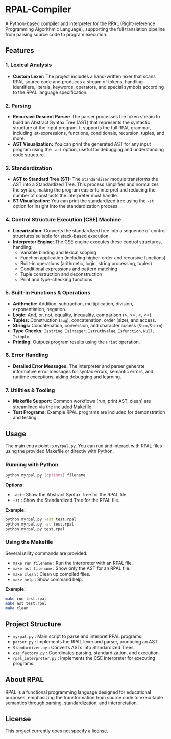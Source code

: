 # RPAL-Compiler

A Python-based compiler and interpreter for the RPAL (Right-reference Programming Algorithmic Language), supporting the full translation pipeline from parsing source code to program execution.

## Features

### 1. Lexical Analysis
- **Custom Lexer:** The project includes a hand-written lexer that scans RPAL source code and produces a stream of tokens, handling identifiers, literals, keywords, operators, and special symbols according to the RPAL language specification.

### 2. Parsing
- **Recursive Descent Parser:** The parser processes the token stream to build an Abstract Syntax Tree (AST) that represents the syntactic structure of the input program. It supports the full RPAL grammar, including let-expressions, functions, conditionals, recursion, tuples, and more.
- **AST Visualization:** You can print the generated AST for any input program using the `-ast` option, useful for debugging and understanding code structure.

### 3. Standardization
- **AST to Standard Tree (ST):** The `Standardizer` module transforms the AST into a Standardized Tree. This process simplifies and normalizes the syntax, making the program easier to interpret and reducing the number of constructs the interpreter must handle.
- **ST Visualization:** You can print the standardized tree using the `-st` option for insight into the standardization process.

### 4. Control Structure Execution (CSE) Machine
- **Linearization:** Converts the standardized tree into a sequence of control structures suitable for stack-based execution.
- **Interpreter Engine:** The CSE engine executes these control structures, handling:
    - Variable binding and lexical scoping
    - Function application (including higher-order and recursive functions)
    - Built-in operations (arithmetic, logic, string processing, tuples)
    - Conditional expressions and pattern matching
    - Tuple construction and deconstruction
    - Print and type-checking functions

### 5. Built-in Functions & Operations
- **Arithmetic:** Addition, subtraction, multiplication, division, exponentiation, negation.
- **Logic:** And, or, not, equality, inequality, comparison (>, >=, <, <=).
- **Tuples:** Construction (`aug`), concatenation, order (size), and access.
- **Strings:** Concatenation, conversion, and character access (`Stem`/`Stern`).
- **Type Checks:** `Isstring`, `Isinteger`, `Istruthvalue`, `Isfunction`, `Null`, `Istuple`.
- **Printing:** Outputs program results using the `Print` operation.

### 6. Error Handling
- **Detailed Error Messages:** The interpreter and parser generate informative error messages for syntax errors, semantic errors, and runtime exceptions, aiding debugging and learning.

### 7. Utilities & Tooling
- **Makefile Support:** Common workflows (run, print AST, clean) are streamlined via the included Makefile.
- **Test Programs:** Example RPAL programs are included for demonstration and testing.

## Usage

The main entry point is `myrpal.py`. You can run and interact with RPAL files using the provided Makefile or directly with Python.

### Running with Python

```bash
python myrpal.py [options] filename
```

**Options:**
- `-ast` : Show the Abstract Syntax Tree for the RPAL file.
- `-st`  : Show the Standardized Tree for the RPAL file.

**Example:**
```bash
python myrpal.py -ast test.rpal
python myrpal.py -st test.rpal
python myrpal.py test.rpal
```

### Using the Makefile

Several utility commands are provided:

- `make run filename` : Run the interpreter with an RPAL file.
- `make ast filename` : Show only the AST for an RPAL file.
- `make clean`        : Clean up compiled files.
- `make help`         : Show command help.

**Example:**
```bash
make run test.rpal
make ast test.rpal
make clean
```

## Project Structure

- `myrpal.py`        : Main script to parse and interpret RPAL programs.
- `parser.py`        : Implements the RPAL lexer and parser, producing an AST.
- `Standardizer.py`  : Converts ASTs into Standardized Trees.
- `cse_factory.py`   : Coordinates parsing, standardization, and execution.
- `rpal_interpreter.py` : Implements the CSE interpreter for executing programs.

## About RPAL

RPAL is a functional programming language designed for educational purposes, emphasizing the transformation from source code to executable semantics through parsing, standardization, and interpretation.

## License

This project currently does not specify a license.
